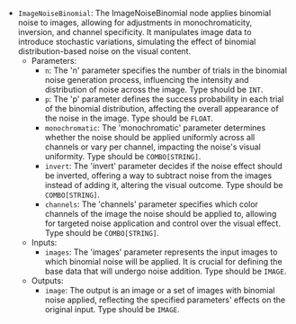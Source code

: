 - `ImageNoiseBinomial`: The ImageNoiseBinomial node applies binomial noise to images, allowing for adjustments in monochromaticity, inversion, and channel specificity. It manipulates image data to introduce stochastic variations, simulating the effect of binomial distribution-based noise on the visual content.
    - Parameters:
        - `n`: The 'n' parameter specifies the number of trials in the binomial noise generation process, influencing the intensity and distribution of noise across the image. Type should be `INT`.
        - `p`: The 'p' parameter defines the success probability in each trial of the binomial distribution, affecting the overall appearance of the noise in the image. Type should be `FLOAT`.
        - `monochromatic`: The 'monochromatic' parameter determines whether the noise should be applied uniformly across all channels or vary per channel, impacting the noise's visual uniformity. Type should be `COMBO[STRING]`.
        - `invert`: The 'invert' parameter decides if the noise effect should be inverted, offering a way to subtract noise from the images instead of adding it, altering the visual outcome. Type should be `COMBO[STRING]`.
        - `channels`: The 'channels' parameter specifies which color channels of the image the noise should be applied to, allowing for targeted noise application and control over the visual effect. Type should be `COMBO[STRING]`.
    - Inputs:
        - `images`: The 'images' parameter represents the input images to which binomial noise will be applied. It is crucial for defining the base data that will undergo noise addition. Type should be `IMAGE`.
    - Outputs:
        - `image`: The output is an image or a set of images with binomial noise applied, reflecting the specified parameters' effects on the original input. Type should be `IMAGE`.
